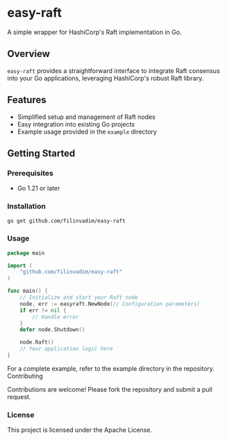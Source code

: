 # easy-raft

A simple wrapper for HashiCorp's Raft implementation in Go.

## Overview

`easy-raft` provides a straightforward interface to integrate Raft consensus into your Go applications, leveraging HashiCorp's robust Raft library.

## Features

- Simplified setup and management of Raft nodes
- Easy integration into existing Go projects
- Example usage provided in the `example` directory

## Getting Started

### Prerequisites

- Go 1.21 or later

### Installation

```sh
go get github.com/filinvadim/easy-raft
```

### Usage

```go
package main

import (
	"github.com/filinvadim/easy-raft"
)

func main() {
	// Initialize and start your Raft node
	node, err := easyraft.NewNode(// Configuration parameters)
	if err != nil {
		// Handle error
	}
	defer node.Shutdown()

	node.Raft()
	// Your application logic here
}

```

For a complete example, refer to the example directory in the repository.
Contributing

Contributions are welcome! Please fork the repository and submit a pull request.

### License

This project is licensed under the Apache License.


